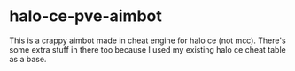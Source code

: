 # halo-ce-pve-aimbot
This is a crappy aimbot made in cheat engine for halo ce (not mcc). There's some extra stuff in there too because I used my existing halo ce cheat table as a base.
